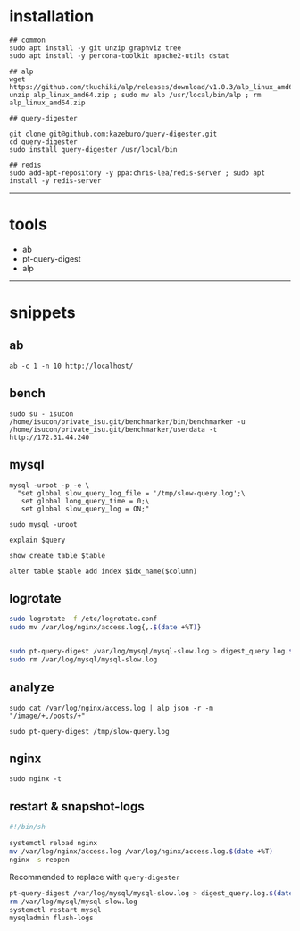 # installation

```
## common
sudo apt install -y git unzip graphviz tree
sudo apt install -y percona-toolkit apache2-utils dstat

## alp
wget https://github.com/tkuchiki/alp/releases/download/v1.0.3/alp_linux_amd64.zip
unzip alp_linux_amd64.zip ; sudo mv alp /usr/local/bin/alp ; rm alp_linux_amd64.zip

## query-digester

git clone git@github.com:kazeburo/query-digester.git
cd query-digester
sudo install query-digester /usr/local/bin

## redis
sudo add-apt-repository -y ppa:chris-lea/redis-server ; sudo apt install -y redis-server
```

------------------------------------------------------------------------------------------------------------------

# tools

- ab
- pt-query-digest
- alp 

------------------------------------------------------------------------------------------------------------------

# snippets

## ab

```
ab -c 1 -n 10 http://localhost/
```

## bench

```
sudo su - isucon
/home/isucon/private_isu.git/benchmarker/bin/benchmarker -u /home/isucon/private_isu.git/benchmarker/userdata -t http://172.31.44.240
```

## mysql

```
mysql -uroot -p -e \
  "set global slow_query_log_file = '/tmp/slow-query.log';\
   set global long_query_time = 0;\
   set global slow_query_log = ON;"
```


```
sudo mysql -uroot

explain $query

show create table $table

alter table $table add index $idx_name($column)
```

## logrotate

```sh
sudo logrotate -f /etc/logrotate.conf
sudo mv /var/log/nginx/access.log{,.$(date +%T)}


sudo pt-query-digest /var/log/mysql/mysql-slow.log > digest_query.log.$(date +%T)
sudo rm /var/log/mysql/mysql-slow.log
```

## analyze

```
sudo cat /var/log/nginx/access.log | alp json -r -m "/image/+,/posts/+"
```

```
sudo pt-query-digest /tmp/slow-query.log
```

## nginx

```
sudo nginx -t
```


## restart & snapshot-logs

```sh
#!/bin/sh

systemctl reload nginx
mv /var/log/nginx/access.log /var/log/nginx/access.log.$(date +%T)
nginx -s reopen
```


Recommended to replace with `query-digester`

```sh
pt-query-digest /var/log/mysql/mysql-slow.log > digest_query.log.$(date +%T)
rm /var/log/mysql/mysql-slow.log
systemctl restart mysql
mysqladmin flush-logs
```

